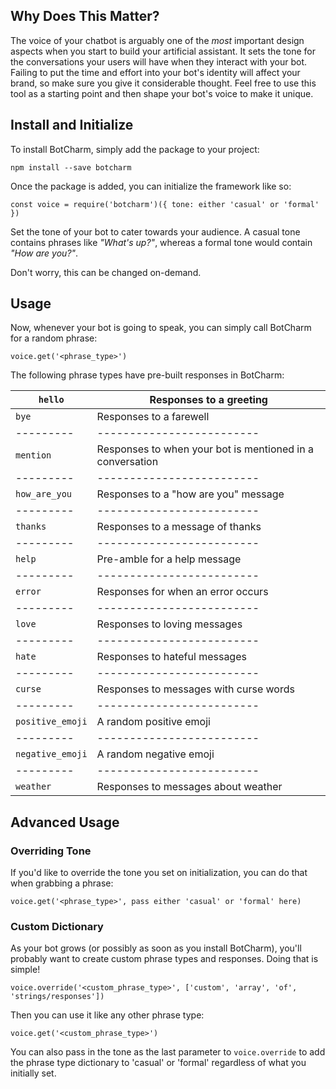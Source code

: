## Why Does This Matter?

The voice of your chatbot is arguably one of the *most* important design aspects when you start to build your artificial assistant.  It sets the tone for the conversations your users will have when they interact with your bot.  Failing to put the time and effort into your bot's identity will affect your brand, so make sure you give it considerable thought. Feel free to use this tool as a starting point and then shape your bot's voice to make it unique.

## Install and Initialize

To install BotCharm, simply add the package to your project:

```
npm install --save botcharm
```

Once the package is added, you can initialize the framework like so:

```
const voice = require('botcharm')({ tone: either 'casual' or 'formal' })
```

Set the tone of your bot to cater towards your audience. A casual tone contains phrases like *"What's up?"*, whereas a formal tone would contain *"How are you?"*.

Don't worry, this can be changed on-demand.

## Usage

Now, whenever your bot is going to speak, you can simply call BotCharm for a random phrase:

```
voice.get('<phrase_type>')
```

The following phrase types have pre-built responses in BotCharm:

| `hello` | Responses to a greeting	|
|---------|-------------------------|
| `bye`	  | Responses to a farewell	|
|---------|-------------------------|
| `mention` | Responses to when your bot is mentioned in a conversation |
|---------|-------------------------|
| `how_are_you` | Responses to a "how are you" message |
|---------|-------------------------|
| `thanks` | Responses to a message of thanks |
|---------|-------------------------|
| `help` | Pre-amble for a help message |
|---------|-------------------------|
| `error` | Responses for when an error occurs |
|---------|-------------------------|
| `love` | Responses to loving messages |
|---------|-------------------------|
| `hate` | Responses to hateful messages |
|---------|-------------------------|
| `curse` | Responses to messages with curse words |
|---------|-------------------------|
| `positive_emoji` | A random positive emoji |
|---------|-------------------------|
| `negative_emoji` | A random negative emoji |
|---------|-------------------------|
| `weather` | Responses to messages about weather |


## Advanced Usage

### Overriding Tone

If you'd like to override the tone you set on initialization, you can do that when grabbing a phrase:

```
voice.get('<phrase_type>', pass either 'casual' or 'formal' here)
```

### Custom Dictionary

As your bot grows (or possibly as soon as you install BotCharm), you'll probably want to create custom phrase types and responses. Doing that is simple!

```
voice.override('<custom_phrase_type>', ['custom', 'array', 'of', 'strings/responses'])
```

Then you can use it like any other phrase type:

```
voice.get('<custom_phrase_type>')
```

You can also pass in the tone as the last parameter to `voice.override` to add the phrase type dictionary to 'casual' or 'formal' regardless of what you initially set.